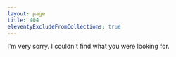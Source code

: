 ```yaml
---
layout: page
title: 404
eleventyExcludeFromCollections: true
---
```


I'm very sorry. I couldn't find what you were looking for.


